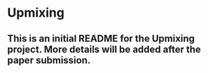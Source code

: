 # Upmixing

## This is an initial README for the Upmixing project. More details will be added after the paper submission.
